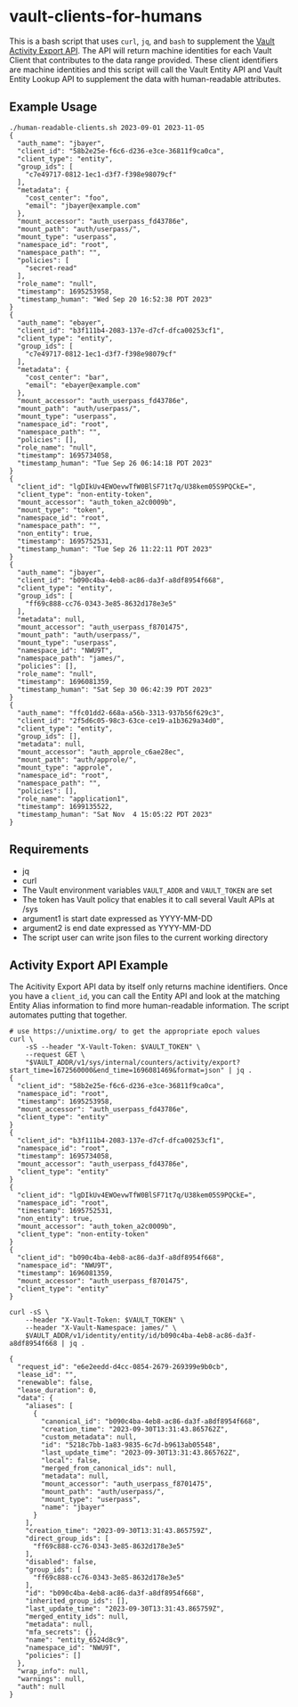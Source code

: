 # vault-clients-for-humans
This is a bash script that uses `curl`, `jq`, and `bash` to supplement the [Vault Activity Export API]([url](https://developer.hashicorp.com/vault/api-docs/system/internal-counters#activity-export)https://developer.hashicorp.com/vault/api-docs/system/internal-counters#activity-export). The API will return machine identities for each Vault Client that contributes to the data range provided. These client identifiers are machine identities and this script will call the Vault Entity API and Vault Entity Lookup API to supplement the data with human-readable attributes.

## Example Usage
```shell
./human-readable-clients.sh 2023-09-01 2023-11-05
{
  "auth_name": "jbayer",
  "client_id": "58b2e25e-f6c6-d236-e3ce-36811f9ca0ca",
  "client_type": "entity",
  "group_ids": [
    "c7e49717-0812-1ec1-d3f7-f398e98079cf"
  ],
  "metadata": {
    "cost_center": "foo",
    "email": "jbayer@example.com"
  },
  "mount_accessor": "auth_userpass_fd43786e",
  "mount_path": "auth/userpass/",
  "mount_type": "userpass",
  "namespace_id": "root",
  "namespace_path": "",
  "policies": [
    "secret-read"
  ],
  "role_name": "null",
  "timestamp": 1695253958,
  "timestamp_human": "Wed Sep 20 16:52:38 PDT 2023"
}
{
  "auth_name": "ebayer",
  "client_id": "b3f111b4-2083-137e-d7cf-dfca00253cf1",
  "client_type": "entity",
  "group_ids": [
    "c7e49717-0812-1ec1-d3f7-f398e98079cf"
  ],
  "metadata": {
    "cost_center": "bar",
    "email": "ebayer@example.com"
  },
  "mount_accessor": "auth_userpass_fd43786e",
  "mount_path": "auth/userpass/",
  "mount_type": "userpass",
  "namespace_id": "root",
  "namespace_path": "",
  "policies": [],
  "role_name": "null",
  "timestamp": 1695734058,
  "timestamp_human": "Tue Sep 26 06:14:18 PDT 2023"
}
{
  "client_id": "lgDIkUv4EWOevwTfW0BlSF71t7q/U38kem05S9PQCkE=",
  "client_type": "non-entity-token",
  "mount_accessor": "auth_token_a2c0009b",
  "mount_type": "token",
  "namespace_id": "root",
  "namespace_path": "",
  "non_entity": true,
  "timestamp": 1695752531,
  "timestamp_human": "Tue Sep 26 11:22:11 PDT 2023"
}
{
  "auth_name": "jbayer",
  "client_id": "b090c4ba-4eb8-ac86-da3f-a8df8954f668",
  "client_type": "entity",
  "group_ids": [
    "ff69c888-cc76-0343-3e85-8632d178e3e5"
  ],
  "metadata": null,
  "mount_accessor": "auth_userpass_f8701475",
  "mount_path": "auth/userpass/",
  "mount_type": "userpass",
  "namespace_id": "NWU9T",
  "namespace_path": "james/",
  "policies": [],
  "role_name": "null",
  "timestamp": 1696081359,
  "timestamp_human": "Sat Sep 30 06:42:39 PDT 2023"
}
{
  "auth_name": "ffc01dd2-668a-a56b-3313-937b56f629c3",
  "client_id": "2f5d6c05-98c3-63ce-ce19-a1b3629a34d0",
  "client_type": "entity",
  "group_ids": [],
  "metadata": null,
  "mount_accessor": "auth_approle_c6ae28ec",
  "mount_path": "auth/approle/",
  "mount_type": "approle",
  "namespace_id": "root",
  "namespace_path": "",
  "policies": [],
  "role_name": "application1",
  "timestamp": 1699135522,
  "timestamp_human": "Sat Nov  4 15:05:22 PDT 2023"
}
```

## Requirements
* jq
* curl
* The Vault environment variables `VAULT_ADDR` and `VAULT_TOKEN` are set
* The token has Vault policy that enables it to call several Vault APIs at /sys
* argument1 is start date expressed as YYYY-MM-DD
* argument2 is end date expressed as YYYY-MM-DD
* The script user can write json files to the current working directory

## Activity Export API Example
The Acitivity Export API data by itself only returns machine identifiers. 
Once you have a `client_id`, you can call the Entity API and look at the matching Entity Alias information 
to find more human-readable information. The script automates putting that together.

```shell
# use https://unixtime.org/ to get the appropriate epoch values
curl \
    -sS --header "X-Vault-Token: $VAULT_TOKEN" \
    --request GET \
    "$VAULT_ADDR/v1/sys/internal/counters/activity/export?start_time=1672560000&end_time=1696081469&format=json" | jq .
{
  "client_id": "58b2e25e-f6c6-d236-e3ce-36811f9ca0ca",
  "namespace_id": "root",
  "timestamp": 1695253958,
  "mount_accessor": "auth_userpass_fd43786e",
  "client_type": "entity"
}
{
  "client_id": "b3f111b4-2083-137e-d7cf-dfca00253cf1",
  "namespace_id": "root",
  "timestamp": 1695734058,
  "mount_accessor": "auth_userpass_fd43786e",
  "client_type": "entity"
}
{
  "client_id": "lgDIkUv4EWOevwTfW0BlSF71t7q/U38kem05S9PQCkE=",
  "namespace_id": "root",
  "timestamp": 1695752531,
  "non_entity": true,
  "mount_accessor": "auth_token_a2c0009b",
  "client_type": "non-entity-token"
}
{
  "client_id": "b090c4ba-4eb8-ac86-da3f-a8df8954f668",
  "namespace_id": "NWU9T",
  "timestamp": 1696081359,
  "mount_accessor": "auth_userpass_f8701475",
  "client_type": "entity"
}

curl -sS \
    --header "X-Vault-Token: $VAULT_TOKEN" \
    --header "X-Vault-Namespace: james/" \
    $VAULT_ADDR/v1/identity/entity/id/b090c4ba-4eb8-ac86-da3f-a8df8954f668 | jq .

{
  "request_id": "e6e2eedd-d4cc-0854-2679-269399e9b0cb",
  "lease_id": "",
  "renewable": false,
  "lease_duration": 0,
  "data": {
    "aliases": [
      {
        "canonical_id": "b090c4ba-4eb8-ac86-da3f-a8df8954f668",
        "creation_time": "2023-09-30T13:31:43.865762Z",
        "custom_metadata": null,
        "id": "5218c7bb-1a83-9835-6c7d-b9613ab05548",
        "last_update_time": "2023-09-30T13:31:43.865762Z",
        "local": false,
        "merged_from_canonical_ids": null,
        "metadata": null,
        "mount_accessor": "auth_userpass_f8701475",
        "mount_path": "auth/userpass/",
        "mount_type": "userpass",
        "name": "jbayer"
      }
    ],
    "creation_time": "2023-09-30T13:31:43.865759Z",
    "direct_group_ids": [
      "ff69c888-cc76-0343-3e85-8632d178e3e5"
    ],
    "disabled": false,
    "group_ids": [
      "ff69c888-cc76-0343-3e85-8632d178e3e5"
    ],
    "id": "b090c4ba-4eb8-ac86-da3f-a8df8954f668",
    "inherited_group_ids": [],
    "last_update_time": "2023-09-30T13:31:43.865759Z",
    "merged_entity_ids": null,
    "metadata": null,
    "mfa_secrets": {},
    "name": "entity_6524d8c9",
    "namespace_id": "NWU9T",
    "policies": []
  },
  "wrap_info": null,
  "warnings": null,
  "auth": null
}

```
